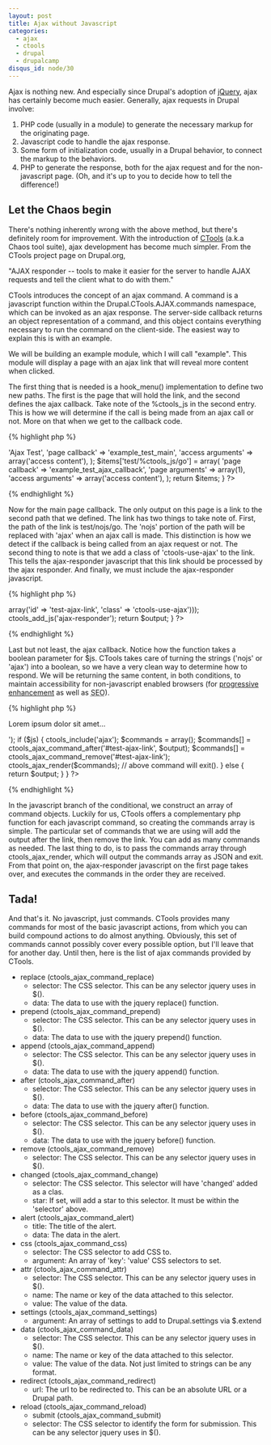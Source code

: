 ```yaml
---
layout: post
title: Ajax without Javascript
categories:
  - ajax
  - ctools
  - drupal
  - drupalcamp
disqus_id: node/30
---
```


Ajax is nothing new.  And especially since Drupal's adoption of <a href="http://jquery.com">jQuery</a>, ajax has certainly become much easier.  Generally, ajax requests in Drupal involve:

1. PHP code (usually in a module) to generate the necessary markup for the originating page.
2. Javascript code to handle the ajax response.
3. Some form of initialization code, usually in a Drupal behavior, to connect the markup to the behaviors.
4. PHP to generate the response, both for the ajax request and for the non-javascript page. (Oh, and it's up to you to decide how to tell the difference!)

## Let the Chaos begin

There's nothing inherently wrong with the above method, but there's definitely room for improvement.  With the introduction of <a href="http://drupal.org/project/ctools">CTools</a> (a.k.a Chaos tool suite), ajax development has become much simpler.  From the CTools project page on Drupal.org,

  "AJAX responder -- tools to make it easier for the server to handle AJAX requests and tell the client what to do with them."

CTools introduces the concept of an ajax command.  A command is a javascript function within the Drupal.CTools.AJAX.commands namespace, which can be invoked as an ajax response.  The server-side callback returns an object representation of a command, and this object contains everything necessary to run the command on the client-side.  The easiest way to explain this is with an example.

We will be building an example module, which I will call "example".  This module will display a page with an ajax link that will reveal more content when clicked.

The first thing that is needed is a hook_menu() implementation to define two new paths.  The first is the page that will hold the link, and the second defines the ajax callback.  Take note of the %ctools_js in the second entry.  This is how we will determine if the call is being made from an ajax call or not.  More on that when we get to the callback code.

{% highlight php %}
<?php
/** 
 * Implementation of hook_menu().
 */
function example_menu() {
  $items = array();
  $items['test'] = array(
    'title' => 'Ajax Test',
    'page callback' => 'example_test_main',
    'access arguments' => array('access content'),
  );
  $items['test/%ctools_js/go'] = array(
    'page callback' => 'example_test_ajax_callback',
    'page arguments' => array(1),
    'access arguments' => array('access content'),
  );
  return $items;   
}
?>
{% endhighlight %}

Now for the main page callback.  The only output on this page is a link to the second path that we defined.  The link has two things to take note of.  First, the path of the link is test/nojs/go.  The 'nojs' portion of the path will be replaced with 'ajax' when an ajax call is made.  This distinction is how we detect if the callback is being called from an ajax request or not.  The second thing to note is that we add a class of 'ctools-use-ajax' to the link.  This tells the ajax-responder javascript that this link should be processed by the ajax responder.  And finally, we must include the ajax-responder javascript.

{% highlight php %}
<?php
function example_test_main() {
  $output = l('Load more content', 'test/nojs/go', array(
    'attributes' => array('id' => 'test-ajax-link', 'class' => 'ctools-use-ajax')));

  ctools_add_js('ajax-responder');
  return $output;
}
?>
{% endhighlight %}

Last but not least, the ajax callback.  Notice how the function takes a boolean parameter for $js.  CTools takes care of turning the strings ('nojs' or 'ajax') into a boolean, so we have a very clean way to determine how to respond.  We will be returning the same content, in both conditions, to maintain accessibility for non-javascript enabled browsers (for <a href="http://en.wikipedia.org/wiki/Progressive_enhancement">progressive enhancement</a> as well as <abbr title="Search engine optimization">SEO</abbr>).

{% highlight php %}
<?php
function example_test_ajax_callback($js = FALSE) {
  $output = t('<p>Lorem ipsum dolor sit amet...</p>');

  if ($js) {
    ctools_include('ajax');

    $commands = array();
    $commands[] = ctools_ajax_command_after('#test-ajax-link', $output);
    $commands[] = ctools_ajax_command_remove('#test-ajax-link');

    ctools_ajax_render($commands);
    // above command will exit().
  }
  else {
    return $output;
  }
}
?>
{% endhighlight %}

In the javascript branch of the conditional, we construct an array of command objects.  Luckily for us, CTools offers a complementary php function for each javascript command, so creating the commands array is simple.  The particular set of commands that we are using will add the output after the link, then remove the link.  You can add as many commands as needed.  The last thing to do, is to pass the commands array through ctools_ajax_render, which will output the commands array as JSON and exit.  From that point on, the ajax-responder javascript on the first page takes over, and executes the commands in the order they are received.

## Tada!

And that's it.  No javascript, just commands.  CTools provides many commands for most of the basic javascript actions, from which you can build compound actions to do almost anything.  Obviously, this set of commands cannot possibly cover every possible option, but I'll leave that for another day. Until then, here is the list of ajax commands provided by CTools.

* replace (ctools_ajax_command_replace)
  * selector: The CSS selector. This can be any selector jquery uses in $().
  * data: The data to use with the jquery replace() function.
* prepend (ctools_ajax_command_prepend)
  * selector: The CSS selector. This can be any selector jquery uses in $().
  * data: The data to use with the jquery prepend() function.
* append (ctools_ajax_command_append)
  * selector: The CSS selector. This can be any selector jquery uses in $().
  * data: The data to use with the jquery append() function.
* after (ctools_ajax_command_after)
  * selector: The CSS selector. This can be any selector jquery uses in $().
  * data: The data to use with the jquery after() function.
* before (ctools_ajax_command_before)
  * selector: The CSS selector. This can be any selector jquery uses in $().
  * data: The data to use with the jquery before() function.
* remove (ctools_ajax_command_remove)
  * selector: The CSS selector. This can be any selector jquery uses in $().
* changed (ctools_ajax_command_change)
  * selector: The CSS selector. This selector will have 'changed' added as a clas.
  * star: If set, will add a star to this selector. It must be within the 'selector' above.
* alert (ctools_ajax_command_alert)
  * title: The title of the alert.
  * data: The data in the alert.
* css (ctools_ajax_command_css)
  * selector: The CSS selector to add CSS to.
  * argument: An array of 'key': 'value' CSS selectors to set.
* attr (ctools_ajax_command_attr)
  * selector: The CSS selector. This can be any selector jquery uses in $().
  * name: The name or key of the data attached to this selector.
  * value: The value of the data.
* settings (ctools_ajax_command_settings)
  * argument: An array of settings to add to Drupal.settings via $.extend
* data (ctools_ajax_command_data)
  * selector: The CSS selector. This can be any selector jquery uses in $().
  * name: The name or key of the data attached to this selector.
  * value: The value of the data. Not just limited to strings can be any format.
* redirect (ctools_ajax_command_redirect)
  * url: The url to be redirected to. This can be an absolute URL or a Drupal path.
* reload (ctools_ajax_command_reload)
  * submit (ctools_ajax_command_submit)
  * selector: The CSS selector to identify the form for submission. This can be any selector jquery uses in $().
